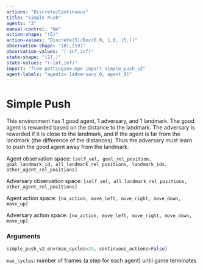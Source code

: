 ```yaml
---
actions: "Discrete/Continuous"
title: "Simple Push"
agents: "2"
manual-control: "No"
action-shape: "(5)"
action-values: "Discrete(5)/Box(0.0, 1.0, (5,))"
observation-shape: "(8),(19)"
observation-values: "(-inf,inf)"
state-shape: "(27,)"
state-values: "(-inf,inf)"
import: "from pettingzoo.mpe import simple_push_v2"
agent-labels: "agents= [adversary_0, agent_0]"
---
```


# Simple Push

This environment has 1 good agent, 1 adversary, and 1 landmark. The good agent is rewarded based on the distance to the landmark. The adversary is rewarded if it is close to the landmark, and if the agent is far from the landmark (the difference of the distances). Thus the adversary must learn to push the good agent away from the landmark.

Agent observation space: `[self_vel, goal_rel_position, goal_landmark_id, all_landmark_rel_positions, landmark_ids, other_agent_rel_positions]`

Adversary observation space: `[self_vel, all_landmark_rel_positions, other_agent_rel_positions]`

Agent action space: `[no_action, move_left, move_right, move_down, move_up]`

Adversary action space: `[no_action, move_left, move_right, move_down, move_up]`

### Arguments

``` python
simple_push_v2.env(max_cycles=25, continuous_actions=False)
```



`max_cycles`:  number of frames (a step for each agent) until game terminates

</div>